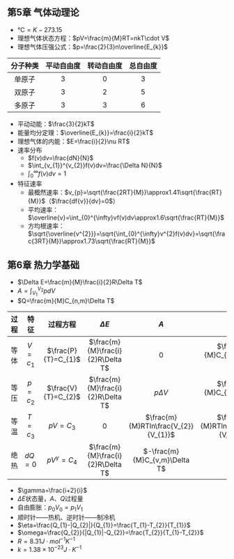 ## 第5章 气体动理论

- $℃=K-273.15$
- 理想气体状态方程：$pV=\frac{m}{M}RT=nkT\cdot V$
- 理想气体压强公式：$p=\frac{2}{3}n\overline{E_{k}}$

| 分子种类 | 平动自由度 | 转动自由度 | 总自由度 |
| :------: | :--------: | :--------: | :------: |
|  单原子  |    $3$     |    $0$     |   $3$    |
|  双原子  |    $3$     |    $2$     |   $5$    |
|  多原子  |    $3$     |    $3$     |   $6$    |

- 平动动能：$\frac{3}{2}kT$
- 能量均分定理：$\overline{E_{k}}=\frac{i}{2}kT$
- 理想气体的内能：$E=\frac{i}{2}\nu RT$
- 速率分布
  - $f(v)dv=\frac{dN}{N}$
  - $\int_{v_{1}}^{v_{2}}f(v)dv=\frac{\Delta N}{N}$
  - $\int_{0}^{\infty}f(v)dv=1$
- 特征速率
  - 最概然速率：$v_{p}=\sqrt{\frac{2RT}{M}}\approx1.41\sqrt{\frac{RT}{M}}$（$\frac{df{v}}{dv}=0$）
  - 平均速率：$\overline{v}=\int_{0}^{\infty}vf(v)dv\approx1.6\sqrt{\frac{RT}{M}}$
  - 方均根速率：$\sqrt{\overline{v^{2}}}=\sqrt{\int_{0}^{\infty}v^{2}f(v)dv}=\sqrt{\frac{3RT}{M}}\approx1.73\sqrt{\frac{RT}{M}}$

## 第6章 热力学基础

- $\Delta E=\frac{m}{M}\frac{i}{2}R\Delta T$
- $A=\int_{V_{1}}^{V_{2}}pdV$
- $Q=\frac{m}{M}C_{n,m}\Delta T$

| 过程 |   特征    |      过程方程       |               $ΔE$                |                 $A$                  |                 $Q$                  |   $n$    |
| :--: | :-------: | :-----------------: | :-------------------------------: | :----------------------------------: | :----------------------------------: | :------: |
| 等体 | $V=c_{1}$ | $\frac{P}{T}=C_{1}$ | $\frac{m}{M}\frac{i}{2}R\Delta T$ |                 $0$                  |     $\frac{m}{M}C_{n,m}\Delta T$     |   $i$    |
| 等压 | $p=c_{2}$ | $\frac{V}{T}=C_{2}$ | $\frac{m}{M}\frac{i}{2}R\Delta T$ |             $p\Delta V$              |     $\frac{m}{M}C_{p,m}\Delta T$     |  $i+2$   |
| 等温 | $T=c_{3}$ |     $pV=C_{3}$      |                 0                 | $\frac{m}{M}RTln\frac{V_{2}}{V_{1}}$ | $\frac{m}{M}RTln\frac{V_{2}}{V_{1}}$ | $\infty$ |
| 绝热 |  $dQ=0$   | $pV^{\gamma}=C_{4}$ | $\frac{m}{M}\frac{i}{2}R\Delta T$ |    $-\frac{m}{M}C_{v,m}\Delta T$     |                 $0$                  |   $0$    |

- $\gamma=\frac{i+2}{i}$
- $\Delta E$状态量，$A$、$Q$过程量
- 自由膨胀：$p_{0}V_{0}=p_{1}V_{1}$
- 顺时针——热机、逆时针——制冷机
- $\eta=\frac{Q_{1}-|Q_{2}|}{Q_{1}}=\frac{T_{1}-T_{2}}{T_{1}}$
- $\omega=\frac{Q_{2}}{|Q_{1}|-Q_{2}}=\frac{T_{2}}{T_{1}-T_{2}}$
- $R=8.31J\cdot mol^{-1}K^{-1}$
- $k=1.38\times10^{-23}J\cdot K^{-1}$
